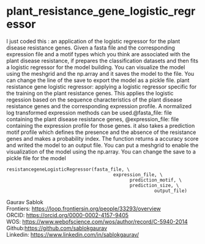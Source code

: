 # plant_resistance_gene_logistic_regressor
I just coded this : an application of the logistic regressor for the plant disease resistance genes. Given a fasta file and the corresponding expression file and a motif types which you think are associated with the plant disease resistance, if prepares the classification datasets and then fits a logistic regressor for the model building. You can visualize the model using the meshgrid and the np.array and it saves the model to the file. You can change the line of the save to export the model as a pickle file. plant resistance gene logistic regressor: applying a logistic regressor specific for the training on the plant resistance genes. This applies the logistic regession based on the sequence characteristics of the plant disease resistance genes and the corresponding expression profile. A normalized log transformed expression methods can be used.@fasta_file: file containing the plant disease resistance genes, @expression_file: file containing the expression profile for those genes. it also takes a prediction motif profile which defines the presence and the absence of the resistance genes and makes a probability index. The function returns a accuracy score and writed the model to an output file. You can put a meshgrid to  enable the visualization of the model using the np.array. You can change the save to a pickle file for the model
```
resistancegeneLogisticRegressor(fasta_file, \
                                       expression_file, \
                                             prediction_motif, \
                                             prediction_size, \
                                                      output_file)
```
Gaurav Sablok \
Frontiers: https://loop.frontiersin.org/people/33293/overview \
ORCID: https://orcid.org/0000-0002-4157-9405 \
WOS: https://www.webofscience.com/wos/author/record/C-5940-2014 \
Github:https://github.com/sablokgaurav \
Linkedin: https://www.linkedin.com/in/sablokgaurav/ 
